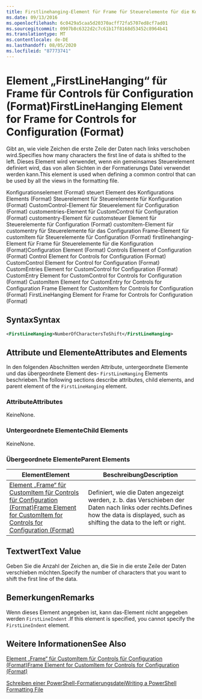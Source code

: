 ```yaml
---
title: Firstlinehanging-Element für Frame für Steuerelemente für die Konfiguration (Format) | Microsoft-Dokumentation
ms.date: 09/13/2016
ms.openlocfilehash: 6c0429a5caa5d20370acff72fa5707ed8cf7ad01
ms.sourcegitcommit: 0907b8c6322d2c7c61b17f8168d53452c8964b41
ms.translationtype: MT
ms.contentlocale: de-DE
ms.lasthandoff: 08/05/2020
ms.locfileid: "87773741"
---
```

# <a name="firstlinehanging-element-for-frame-for-controls-for-configuration-format"></a><span data-ttu-id="ba23f-102">Element „FirstLineHanging“ für Frame für Controls für Configuration (Format)</span><span class="sxs-lookup"><span data-stu-id="ba23f-102">FirstLineHanging Element for Frame for Controls for Configuration (Format)</span></span>

<span data-ttu-id="ba23f-103">Gibt an, wie viele Zeichen die erste Zeile der Daten nach links verschoben wird.</span><span class="sxs-lookup"><span data-stu-id="ba23f-103">Specifies how many characters the first line of data is shifted to the left.</span></span> <span data-ttu-id="ba23f-104">Dieses Element wird verwendet, wenn ein gemeinsames Steuerelement definiert wird, das von allen Sichten in der Formatierungs Datei verwendet werden kann.</span><span class="sxs-lookup"><span data-stu-id="ba23f-104">This element is used when defining a common control that can be used by all the views in the formatting file.</span></span>

<span data-ttu-id="ba23f-105">Konfigurationselement (Format) steuert Element des Konfigurations Elements (Format) Steuerelement für Steuerelemente für Konfiguration (Format) CustomControl-Element für Steuerelement für Configuration (Format) customentries-Element für CustomControl für Configuration (Format) customentry-Element für customsteuer Element für Steuerelemente für Configuration (Format) customItem-Element für customentry für Steuerelemente für das Configuration Frame-Element für customItem für Steuerelemente für Configuration (Format) firstlinehanging-Element für Frame für Steuerelemente für die Konfiguration (Format)</span><span class="sxs-lookup"><span data-stu-id="ba23f-105">Configuration Element (Format) Controls Element of Configuration (Format) Control Element for Controls for Configuration (Format) CustomControl Element for Control for Configuration (Format) CustomEntries Element for CustomControl for Configuration (Format) CustomEntry Element for CustomControl for Controls for Configuration (Format) CustomItem Element for CustomEntry for Controls for Configuration Frame Element for CustomItem for Controls for Configuration (Format) FirstLineHanging Element for Frame for Controls for Configuration (Format)</span></span>

## <a name="syntax"></a><span data-ttu-id="ba23f-106">Syntax</span><span class="sxs-lookup"><span data-stu-id="ba23f-106">Syntax</span></span>

```xml
<FirstLineHanging>NumberOfCharactersToShift</FirstLineHanging>
```

## <a name="attributes-and-elements"></a><span data-ttu-id="ba23f-107">Attribute und Elemente</span><span class="sxs-lookup"><span data-stu-id="ba23f-107">Attributes and Elements</span></span>

<span data-ttu-id="ba23f-108">In den folgenden Abschnitten werden Attribute, untergeordnete Elemente und das übergeordnete Element des- `FirstLineHanging` Elements beschrieben.</span><span class="sxs-lookup"><span data-stu-id="ba23f-108">The following sections describe attributes, child elements, and parent element of the `FirstLineHanging` element.</span></span>

### <a name="attributes"></a><span data-ttu-id="ba23f-109">Attribute</span><span class="sxs-lookup"><span data-stu-id="ba23f-109">Attributes</span></span>

<span data-ttu-id="ba23f-110">Keine</span><span class="sxs-lookup"><span data-stu-id="ba23f-110">None.</span></span>

### <a name="child-elements"></a><span data-ttu-id="ba23f-111">Untergeordnete Elemente</span><span class="sxs-lookup"><span data-stu-id="ba23f-111">Child Elements</span></span>

<span data-ttu-id="ba23f-112">Keine</span><span class="sxs-lookup"><span data-stu-id="ba23f-112">None.</span></span>

### <a name="parent-elements"></a><span data-ttu-id="ba23f-113">Übergeordnete Elemente</span><span class="sxs-lookup"><span data-stu-id="ba23f-113">Parent Elements</span></span>

|<span data-ttu-id="ba23f-114">Element</span><span class="sxs-lookup"><span data-stu-id="ba23f-114">Element</span></span>|<span data-ttu-id="ba23f-115">Beschreibung</span><span class="sxs-lookup"><span data-stu-id="ba23f-115">Description</span></span>|
|-------------|-----------------|
|[<span data-ttu-id="ba23f-116">Element „Frame“ für CustomItem für Controls für Configuration (Format)</span><span class="sxs-lookup"><span data-stu-id="ba23f-116">Frame Element for CustomItem for Controls for Configuration (Format)</span></span>](./frame-element-for-customitem-for-controls-for-configuration-format.md)|<span data-ttu-id="ba23f-117">Definiert, wie die Daten angezeigt werden, z. b. das Verschieben der Daten nach links oder rechts.</span><span class="sxs-lookup"><span data-stu-id="ba23f-117">Defines how the data is displayed, such as shifting the data to the left or right.</span></span>|

## <a name="text-value"></a><span data-ttu-id="ba23f-118">Textwert</span><span class="sxs-lookup"><span data-stu-id="ba23f-118">Text Value</span></span>

<span data-ttu-id="ba23f-119">Geben Sie die Anzahl der Zeichen an, die Sie in die erste Zeile der Daten verschieben möchten.</span><span class="sxs-lookup"><span data-stu-id="ba23f-119">Specify the number of characters that you want to shift the first line of the data.</span></span>

## <a name="remarks"></a><span data-ttu-id="ba23f-120">Bemerkungen</span><span class="sxs-lookup"><span data-stu-id="ba23f-120">Remarks</span></span>

<span data-ttu-id="ba23f-121">Wenn dieses Element angegeben ist, kann das-Element nicht angegeben werden `FirstLineIndent` .</span><span class="sxs-lookup"><span data-stu-id="ba23f-121">If this element is specified, you cannot specify the `FirstLineIndent` element.</span></span>

## <a name="see-also"></a><span data-ttu-id="ba23f-122">Weitere Informationen</span><span class="sxs-lookup"><span data-stu-id="ba23f-122">See Also</span></span>

[<span data-ttu-id="ba23f-123">Element „Frame“ für CustomItem für Controls für Configuration (Format)</span><span class="sxs-lookup"><span data-stu-id="ba23f-123">Frame Element for CustomItem for Controls for Configuration (Format)</span></span>](./frame-element-for-customitem-for-controls-for-configuration-format.md)

[<span data-ttu-id="ba23f-124">Schreiben einer PowerShell-Formatierungsdatei</span><span class="sxs-lookup"><span data-stu-id="ba23f-124">Writing a PowerShell Formatting File</span></span>](./writing-a-powershell-formatting-file.md)
